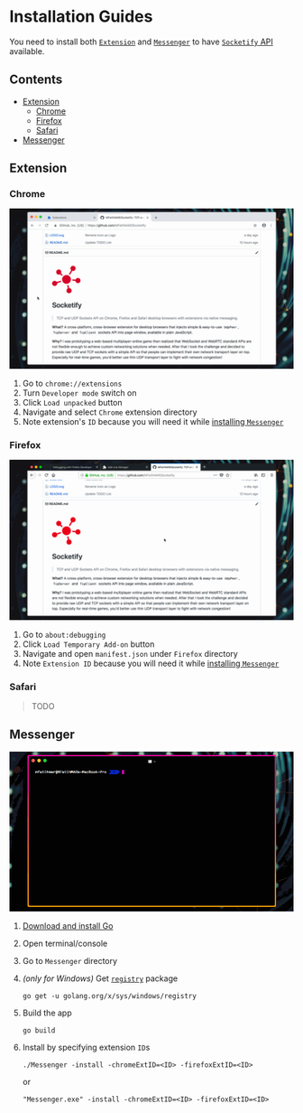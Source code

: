 # Installation Guides

You need to install both [`Extension`](#extension) and [`Messenger`](#messenger) to have [`Socketify` API](API.md) available.

## Contents

- [Extension](#extension)
  - [Chrome](#chrome)
  - [Firefox](#firefox)
  - [Safari](#safari)
- [Messenger](#messenger)

## Extension

### Chrome

![Load Chrome Extension](Installer/Chrome.gif)

1. Go to `chrome://extensions`
2. Turn `Developer mode` switch on
3. Click `Load unpacked` button
4. Navigate and select `Chrome` extension directory
5. Note extension's `ID` because you will need it while [installing `Messenger`](#messenger)

### Firefox

![Load Firefox Extension](Installer/Firefox.gif)

1. Go to `about:debugging`
2. Click `Load Temporary Add-on` button
3. Navigate and open `manifest.json` under `Firefox` directory
4. Note `Extension ID` because you will need it while [installing `Messenger`](#messenger)

### Safari

> TODO

## Messenger

![Build and Install Messenger Host App](Installer/Messenger.gif)

1. [Download and install Go](https://golang.org)
2. Open terminal/console
3. Go to `Messenger` directory
4. _(only for Windows)_ Get [`registry`](https://godoc.org/golang.org/x/sys/windows/registry) package
    ```console
    go get -u golang.org/x/sys/windows/registry
    ```
5. Build the app
    ```console
    go build
    ```
6. Install by specifying extension `ID`s
    ```console
    ./Messenger -install -chromeExtID=<ID> -firefoxExtID=<ID>
    ```

    or

    ```console
    "Messenger.exe" -install -chromeExtID=<ID> -firefoxExtID=<ID>
    ```
